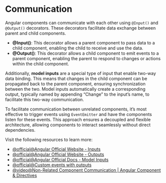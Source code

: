 # Communication

Angular components can communicate with each other using `@Input()` and `@Output()` decorators. These decorators facilitate data exchange between parent and child components.

- **@Input()**: This decorator allows a parent component to pass data to a child component, enabling the child to receive and use the data.
- **@Output()**: This decorator allows a child component to emit events to a parent component, enabling the parent to respond to changes or actions within the child component.

Additionally, **model inputs** are a special type of input that enable two-way data binding. This means that changes in the child component can be propagated back to the parent component, ensuring synchronization between the two. Model inputs automatically create a corresponding output, typically named by appending “Change” to the input’s name, to facilitate this two-way communication.

To facilitate communication between unrelated components, it’s most effective to trigger events using `EventEmitter` and have the components listen for these events. This approach ensures a decoupled and flexible architecture, allowing components to interact seamlessly without direct dependencies.

Visit the following resources to learn more:

- [@official@Angular Official Website - Inputs](https://angular.dev/guide/components/inputs)
- [@official@Angular Official Website - Outputs](https://angular.dev/guide/components/outputs)
- [@official@Angular Official Docs - Model Inputs](https://angular.dev/guide/signals/model)
- [@official@Custom events with outputs](https://angular.dev/guide/components/outputs)
- [@video@Non-Related Component Communication | Angular Component & Directives](https://www.youtube.com/watch?v=aIkGXMJFTzM)
